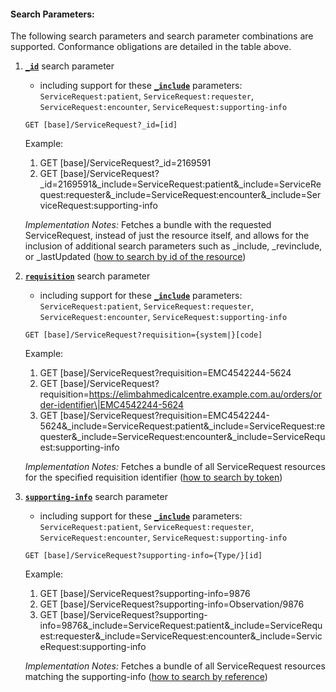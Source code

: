 #### Search Parameters:

The following search parameters and search parameter combinations are supported. Conformance obligations are detailed in the table above.

1. **[`_id`](https://hl7.org/fhir/R4/servicerequest.html#search)** search parameter
   - including support for these **[`_include`](http://hl7.org/fhir/R4/search.html#include)** parameters: `ServiceRequest:patient`, `ServiceRequest:requester`, `ServiceRequest:encounter`, `ServiceRequest:supporting-info`
 
    `GET [base]/ServiceRequest?_id=[id]`

    Example:
    
      1. GET [base]/ServiceRequest?_id=2169591
      1. GET [base]/ServiceRequest?_id=2169591&_include=ServiceRequest:patient&_include=ServiceRequest:requester&_include=ServiceRequest:encounter&_include=ServiceRequest:supporting-info

    *Implementation Notes:* Fetches a bundle with the requested ServiceRequest, instead of just the resource itself, and allows for the inclusion of additional search parameters such as _include, _revinclude, or _lastUpdated ([how to search by id of the resource](https://hl7.org/fhir/r4/search.html#id))


1. **[`requisition`](https://hl7.org/fhir/R4/servicerequest.html#search)** search parameter
   - including support for these **[`_include`](http://hl7.org/fhir/R4/search.html#include)** parameters: `ServiceRequest:patient`, `ServiceRequest:requester`, `ServiceRequest:encounter`, `ServiceRequest:supporting-info`

    `GET [base]/ServiceRequest?requisition={system|}[code]`

    Example:
    
      1. GET [base]/ServiceRequest?requisition=EMC4542244-5624
      1. GET [base]/ServiceRequest?requisition=https://elimbahmedicalcentre.example.com.au/orders/order-identifier\|EMC4542244-5624 
      1. GET [base]/ServiceRequest?requisition=EMC4542244-5624&_include=ServiceRequest:patient&_include=ServiceRequest:requester&_include=ServiceRequest:encounter&_include=ServiceRequest:supporting-info

    *Implementation Notes:* Fetches a bundle of all ServiceRequest resources for the specified requisition identifier ([how to search by token](https://hl7.org/fhir/R4/search.html#token))


1. **[`supporting-info`](https://build.fhir.org/ig/hl7au/au-fhir-base/SearchParameter-servicerequest-supporting-info.html)** search parameter
   - including support for these **[`_include`](http://hl7.org/fhir/R4/search.html#include)** parameters: `ServiceRequest:patient`, `ServiceRequest:requester`, `ServiceRequest:encounter`, `ServiceRequest:supporting-info`

    `GET [base]/ServiceRequest?supporting-info={Type/}[id]`

    Example:
    
      1. GET [base]/ServiceRequest?supporting-info=9876
      1. GET [base]/ServiceRequest?supporting-info=Observation/9876
      1. GET [base]/ServiceRequest?supporting-info=9876&_include=ServiceRequest:patient&_include=ServiceRequest:requester&_include=ServiceRequest:encounter&_include=ServiceRequest:supporting-info

    *Implementation Notes:* Fetches a bundle of all ServiceRequest resources matching the supporting-info ([how to search by reference](http://hl7.org/fhir/R4/search.html#reference))
